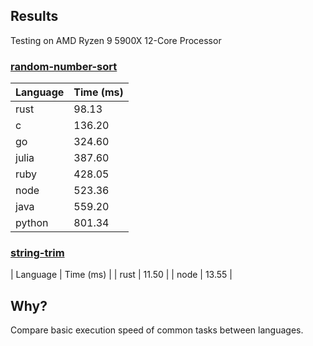 ## Results
Testing on AMD Ryzen 9 5900X 12-Core Processor

### [random-number-sort]((/random-number-sort))
| Language | Time (ms) |
| --- | --- |
| rust | 98.13 |
| c | 136.20 |
| go | 324.60 |
| julia | 387.60 |
| ruby | 428.05 |
| node | 523.36 |
| java | 559.20 |
| python | 801.34 |

### [string-trim](/string-trim)
| Language | Time (ms) |
| rust | 11.50 |
| node | 13.55 |

## Why?
Compare basic execution speed of common tasks between languages.
